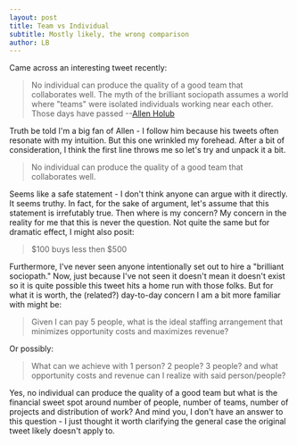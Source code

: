 ```yaml
---
layout: post
title: Team vs Individual
subtitle: Mostly likely, the wrong comparison
author: LB
---
```


Came across an interesting tweet recently:

> No individual can produce the quality of a good team that collaborates well. The myth of the brilliant sociopath assumes a world where "teams" were isolated individuals working near each other. Those days have passed --[Allen Holub](https://twitter.com/allenholub/status/1254108337861509122?s=20)

Truth be told I'm a big fan of Allen - I follow him because his tweets often resonate with my intuition. But this one wrinkled my forehead. After a bit of consideration, I think the first line throws me so let's try and unpack it a bit.

> No individual can produce the quality of a good team that collaborates well.

Seems like a safe statement - I don't think anyone can argue with it directly. It seems truthy. In fact, for the sake of argument, let's assume that this statement is irrefutably true. Then where is my concern? My concern in the reality for me that this is never the question. Not quite the same but for dramatic effect, I might also posit:

> $100 buys less then $500

Furthermore, I've never seen anyone intentionally set out to hire a "brilliant sociopath." Now, just because I've not seen it doesn't mean it doesn't exist so it is quite possible this tweet hits a home run with those folks. But for what it is worth, the (related?) day-to-day concern I am a bit more familiar with might be:

> Given I can pay 5 people, what is the ideal staffing arrangement that minimizes opportunity costs and maximizes revenue?

Or possibly:

> What can we achieve with 1 person? 2 people? 3 people? and what opportunity costs and revenue can I realize with said person/people?

Yes, no individual can produce the quality of a good team but what is the financial sweet spot around number of people, number of teams, number of projects and distribution of work? And mind you, I don't have an answer to this question - I just thought it worth clarifying the general case the original tweet likely doesn't apply to.
